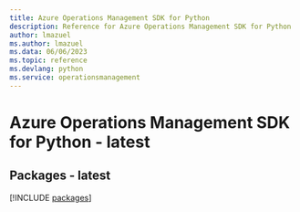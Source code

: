 ```yaml
---
title: Azure Operations Management SDK for Python
description: Reference for Azure Operations Management SDK for Python
author: lmazuel
ms.author: lmazuel
ms.data: 06/06/2023
ms.topic: reference
ms.devlang: python
ms.service: operationsmanagement
---
```

# Azure Operations Management SDK for Python - latest
## Packages - latest
[!INCLUDE [packages](operations-management-index.md)]